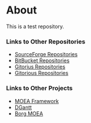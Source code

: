 About
===
This is a test repository.

### Links to Other Repositories
  - [SourceForge Repositories](http://www.sourceforge.net/users/dhadka)
  - [BitBucket Repositories](https://www.bitbucket.org/dmh309)
  - <a href="https://www.gitorius.org/~dhadka">Gitorius Repositories</a>
  - [Gitorious Repositories](https://www.gitorious.org/~dhadka/)

### Links to Other Projects
  - [MOEA Framework](http://www.moeaframework.org/)
  - [DGantt](http://www.sourceforge.net/projects/dgantt/)
  - [Borg MOEA](http://www.borgmoea.org/)
